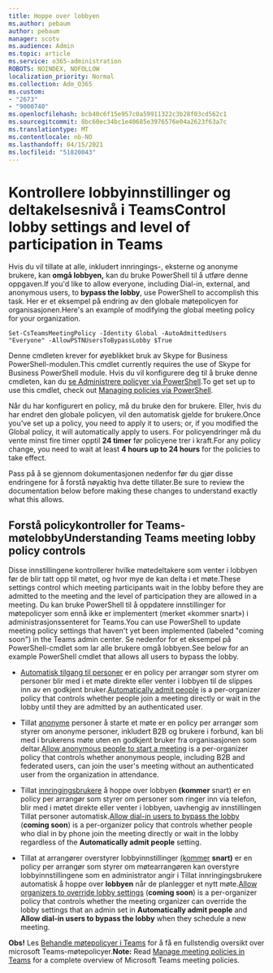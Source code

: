 ```yaml
---
title: Hoppe over lobbyen
ms.author: pebaum
author: pebaum
manager: scotv
ms.audience: Admin
ms.topic: article
ms.service: o365-administration
ROBOTS: NOINDEX, NOFOLLOW
localization_priority: Normal
ms.collection: Adm_O365
ms.custom:
- "2673"
- "9000740"
ms.openlocfilehash: bcb40c6f15e957c0a59911322c3b28f03cd562c1
ms.sourcegitcommit: 8bc60ec34bc1e40685e3976576e04a2623f63a7c
ms.translationtype: MT
ms.contentlocale: nb-NO
ms.lasthandoff: 04/15/2021
ms.locfileid: "51820043"
---
```

# <a name="control-lobby-settings-and-level-of-participation-in-teams"></a><span data-ttu-id="b995f-102">Kontrollere lobbyinnstillinger og deltakelsesnivå i Teams</span><span class="sxs-lookup"><span data-stu-id="b995f-102">Control lobby settings and level of participation in Teams</span></span>

<span data-ttu-id="b995f-103">Hvis du vil tillate at alle, inkludert innringings-, eksterne og anonyme brukere, kan **omgå lobbyen,** kan du bruke PowerShell til å utføre denne oppgaven.</span><span class="sxs-lookup"><span data-stu-id="b995f-103">If you'd like to allow everyone, including Dial-in, external, and anonymous users, to **bypass the lobby**, use PowerShell to accomplish this task.</span></span> <span data-ttu-id="b995f-104">Her er et eksempel på endring av den globale møtepolicyen for organisasjonen.</span><span class="sxs-lookup"><span data-stu-id="b995f-104">Here's an example of modifying the global meeting policy for your organization.</span></span>

`Set-CsTeamsMeetingPolicy -Identity Global -AutoAdmittedUsers "Everyone" -AllowPSTNUsersToBypassLobby $True`

<span data-ttu-id="b995f-105">Denne cmdleten krever for øyeblikket bruk av Skype for Business PowerShell-modulen.</span><span class="sxs-lookup"><span data-stu-id="b995f-105">This cmdlet currently requires the use of Skype for Business PowerShell module.</span></span> <span data-ttu-id="b995f-106">Hvis du vil konfigurere deg til å bruke denne cmdleten, kan du [se Administrere policyer via PowerShell](https://docs.microsoft.com/microsoftteams/teams-powershell-overview#managing-policies-via-powershell).</span><span class="sxs-lookup"><span data-stu-id="b995f-106">To get set up to use this cmdlet, check out [Managing policies via PowerShell](https://docs.microsoft.com/microsoftteams/teams-powershell-overview#managing-policies-via-powershell).</span></span>

<span data-ttu-id="b995f-107">Når du har konfigurert en policy, må du bruke den for brukere. Eller, hvis du har endret den globale policyen, vil den automatisk gjelde for brukere.</span><span class="sxs-lookup"><span data-stu-id="b995f-107">Once you’ve set up a policy, you need to apply it to users; or, if you modified the Global policy, it will automatically apply to users.</span></span> <span data-ttu-id="b995f-108">For policyendringer må du vente minst fire timer opptil **24 timer** før policyene trer i kraft.</span><span class="sxs-lookup"><span data-stu-id="b995f-108">For any policy change, you need to wait at least **4 hours up to 24 hours** for the policies to take effect.</span></span> 

<span data-ttu-id="b995f-109">Pass på å se gjennom dokumentasjonen nedenfor før du gjør disse endringene for å forstå nøyaktig hva dette tillater.</span><span class="sxs-lookup"><span data-stu-id="b995f-109">Be sure to review the documentation below before making these changes to understand exactly what this allows.</span></span>


## <a name="understanding-teams-meeting-lobby-policy-controls"></a><span data-ttu-id="b995f-110">Forstå policykontroller for Teams-møtelobby</span><span class="sxs-lookup"><span data-stu-id="b995f-110">Understanding Teams meeting lobby policy controls</span></span>

<span data-ttu-id="b995f-111">Disse innstillingene kontrollerer hvilke møtedeltakere som venter i lobbyen før de blir tatt opp til møtet, og hvor mye de kan delta i et møte.</span><span class="sxs-lookup"><span data-stu-id="b995f-111">These settings control which meeting participants wait in the lobby before they are admitted to the meeting and the level of participation they are allowed in a meeting.</span></span> <span data-ttu-id="b995f-112">Du kan bruke PowerShell til å oppdatere innstillinger for møtepolicyer som ennå ikke er implementert (merket «kommer snart») i administrasjonssenteret for Teams.</span><span class="sxs-lookup"><span data-stu-id="b995f-112">You can use PowerShell to update meeting policy settings that haven't yet been implemented (labeled "coming soon") in the Teams admin center.</span></span> <span data-ttu-id="b995f-113">Se nedenfor for et eksempel på PowerShell-cmdlet som lar alle brukere omgå lobbyen.</span><span class="sxs-lookup"><span data-stu-id="b995f-113">See below for an example PowerShell cmdlet that allows all users to bypass the lobby.</span></span>

- <span data-ttu-id="b995f-114">[Automatisk tilgang til personer](https://docs.microsoft.com/microsoftteams/meeting-policies-in-teams#automatically-admit-people) er en policy per arrangør som styrer om personer blir med i et møte direkte eller venter i lobbyen til de slippes inn av en godkjent bruker.</span><span class="sxs-lookup"><span data-stu-id="b995f-114">[Automatically admit people](https://docs.microsoft.com/microsoftteams/meeting-policies-in-teams#automatically-admit-people) is a per-organizer policy that controls whether people join a meeting directly or wait in the lobby until they are admitted by an authenticated user.</span></span>

- <span data-ttu-id="b995f-115">Tillat [anonyme](https://docs.microsoft.com/microsoftteams/meeting-policies-in-teams#allow-anonymous-people-to-start-a-meeting) personer å starte et møte er en policy per arrangør som styrer om anonyme personer, inkludert B2B og brukere i forbund, kan bli med i brukerens møte uten en godkjent bruker fra organisasjonen som deltar.</span><span class="sxs-lookup"><span data-stu-id="b995f-115">[Allow anonymous people to start a meeting](https://docs.microsoft.com/microsoftteams/meeting-policies-in-teams#allow-anonymous-people-to-start-a-meeting) is a per-organizer policy that controls whether anonymous people, including B2B and federated users, can join the user's meeting without an authenticated user from the organization in attendance.</span></span>

- <span data-ttu-id="b995f-116">Tillat [innringingsbrukere](https://docs.microsoft.com/microsoftteams/meeting-policies-in-teams#allow-dial-in-users-to-bypass-the-lobby-coming-soon) å hoppe over lobbyen **(kommer** snart) er en policy per arrangør som styrer om personer  som ringer inn via telefon, blir med i møtet direkte eller venter i lobbyen, uavhengig av innstillingen Tillat personer automatisk.</span><span class="sxs-lookup"><span data-stu-id="b995f-116">[Allow dial-in users to bypass the lobby](https://docs.microsoft.com/microsoftteams/meeting-policies-in-teams#allow-dial-in-users-to-bypass-the-lobby-coming-soon) (**coming soon**) is a per-organizer policy that controls whether people who dial in by phone join the meeting directly or wait in the lobby regardless of the **Automatically admit people** setting.</span></span>

- <span data-ttu-id="b995f-117">Tillat at arrangører overstyrer lobbyinnstillinger [(kommer](https://docs.microsoft.com/microsoftteams/meeting-policies-in-teams#allow-organizers-to-override-lobby-settings-coming-soon) **snart)** er en policy per arrangør som  styrer om møtearrangøren kan overstyre lobbyinnstillingene som en administrator angir i Tillat innringingsbrukere automatisk å hoppe over **lobbyen** når de planlegger et nytt møte.</span><span class="sxs-lookup"><span data-stu-id="b995f-117">[Allow organizers to override lobby settings](https://docs.microsoft.com/microsoftteams/meeting-policies-in-teams#allow-organizers-to-override-lobby-settings-coming-soon) (**coming soon**) is a per-organizer policy that controls whether the meeting organizer can override the lobby settings that an admin set in **Automatically admit people** and **Allow dial-in users to bypass the lobby** when they schedule a new meeting.</span></span>

<span data-ttu-id="b995f-118">**Obs!** Les [Behandle møtepolicyer i Teams](https://docs.microsoft.com/microsoftteams/meeting-policies-in-teams) for å få en fullstendig oversikt over microsoft Teams-møtepolicyer.</span><span class="sxs-lookup"><span data-stu-id="b995f-118">**Note:** Read [Manage meeting policies in Teams](https://docs.microsoft.com/microsoftteams/meeting-policies-in-teams) for a complete overview of Microsoft Teams meeting policies.</span></span>
